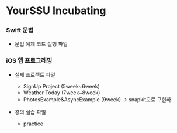 # YourSSU Incubating
<!-- 
### 노션: <a href="https://ninth-sleep-ef8.notion.site/YourSSU-Incubating-86a3d9ba6d2646c5b17ada7328ae6559"><img src="https://img.shields.io/badge/Notion-ffffff?style=flat-square&logo=notion&logoColor=000000"/></a>
-->

### Swift 문법
- 문법 예제 코드 실행 파일

### iOS 앱 프로그래밍 
- 실제 프로젝트 파일
    - SignUp Project (5week~6week)
    - Weather Today (7week~8week)
    - PhotosExample&AsyncExample (9week) -> snapkit으로 구현하

- 강의 실습 파일
    - practice

